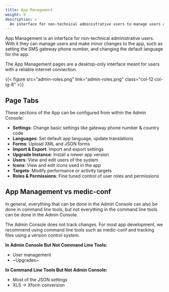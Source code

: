 ```yaml
---
title: App Management
weight: 9
description: >
  An interface for non-technical administrative users to manage users and settings
---
```


App Management is an interface for non-technical administrative users. With it they can manage users and make minor changes to the app, such as setting the SMS gateway phone number, and changing the default language for the app.

The App Management pages are a desktop-only interface meant for users with a reliable internet connection.

{{< figure src="admin-roles.png" link="admin-roles.png" class="col-12 col-lg-8" >}}
<br clear="all">

## Page Tabs

These sections of the App can be configured from within the Admin Console:

- **Settings**: Change basic settings like gateway phone number & country code
- **Languages**: Set default app language, update translations
- **Forms**: Upload XML and JSON forms
- **Import & Export**: Import and export settings
- **Upgrade Instance**: Install a newer app version
- **Users**: View and edit users of the system
- **Icons**: View and edit icons used in the app
- **Targets**: Modify performance or activity targets
- **Roles & Permissions**: Fine tuned control of user roles and permissions


## App Management vs medic-conf

In general, everything that can be done in the Admin Console can also be done in command line tools, but not everything in the command line tools can be done in the Admin Console. 

The Admin Console does not track changes. For most app development, we recommend using command line tools such as medic-conf and tracking files using a version control system.

**In Admin Console But Not Command Line Tools:**
- User management
- ~Upgrades~

**In Command Line Tools But Not Admin Console:**
- Most of the JSON settings
- XLS → Xform conversion
